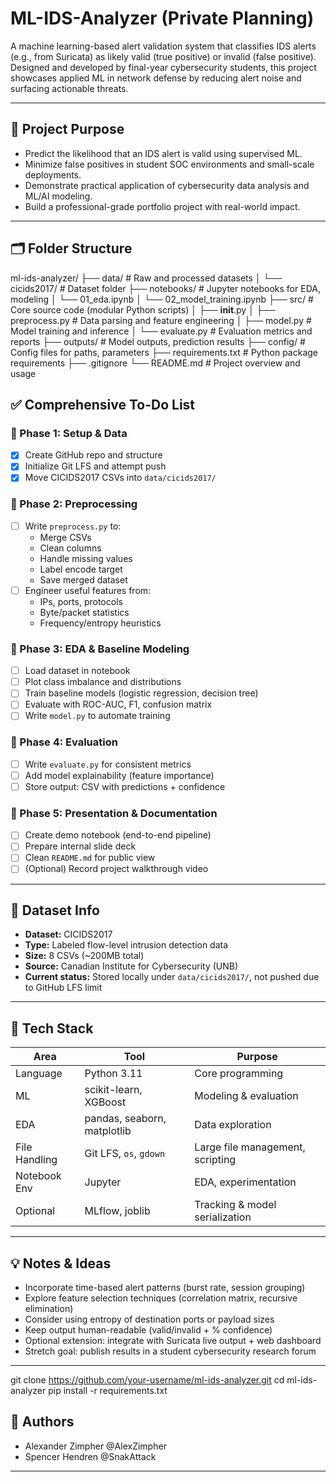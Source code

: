# ML-IDS-Analyzer (Private Planning)

A machine learning-based alert validation system that classifies IDS alerts (e.g., from Suricata) as likely valid (true positive) or invalid (false positive). Designed and developed by final-year cybersecurity students, this project showcases applied ML in network defense by reducing alert noise and surfacing actionable threats.

---

## 🧠 Project Purpose

- Predict the likelihood that an IDS alert is valid using supervised ML.
- Minimize false positives in student SOC environments and small-scale deployments.
- Demonstrate practical application of cybersecurity data analysis and ML/AI modeling.
- Build a professional-grade portfolio project with real-world impact.

---

## 🗂️ Folder Structure

ml-ids-analyzer/
├── data/                   # Raw and processed datasets
│   └── cicids2017/         # Dataset folder
├── notebooks/              # Jupyter notebooks for EDA, modeling
│   └── 01_eda.ipynb
│   └── 02_model_training.ipynb
├── src/                    # Core source code (modular Python scripts)
│   ├── __init__.py
│   ├── preprocess.py       # Data parsing and feature engineering
│   ├── model.py            # Model training and inference
│   └── evaluate.py         # Evaluation metrics and reports
├── outputs/                # Model outputs, prediction results
├── config/                 # Config files for paths, parameters
├── requirements.txt        # Python package requirements
├── .gitignore
└── README.md               # Project overview and usage

## ✅ Comprehensive To-Do List

### 🔹 Phase 1: Setup & Data
- [x] Create GitHub repo and structure
- [x] Initialize Git LFS and attempt push
- [x] Move CICIDS2017 CSVs into `data/cicids2017/`

### 🔹 Phase 2: Preprocessing
- [ ] Write `preprocess.py` to:
  - Merge CSVs
  - Clean columns
  - Handle missing values
  - Label encode target
  - Save merged dataset
- [ ] Engineer useful features from:
  - IPs, ports, protocols
  - Byte/packet statistics
  - Frequency/entropy heuristics

### 🔹 Phase 3: EDA & Baseline Modeling
- [ ] Load dataset in notebook
- [ ] Plot class imbalance and distributions
- [ ] Train baseline models (logistic regression, decision tree)
- [ ] Evaluate with ROC-AUC, F1, confusion matrix
- [ ] Write `model.py` to automate training

### 🔹 Phase 4: Evaluation
- [ ] Write `evaluate.py` for consistent metrics
- [ ] Add model explainability (feature importance)
- [ ] Store output: CSV with predictions + confidence

### 🔹 Phase 5: Presentation & Documentation
- [ ] Create demo notebook (end-to-end pipeline)
- [ ] Prepare internal slide deck
- [ ] Clean `README.md` for public view
- [ ] (Optional) Record project walkthrough video

---

## 🧪 Dataset Info

- **Dataset:** CICIDS2017
- **Type:** Labeled flow-level intrusion detection data
- **Size:** 8 CSVs (~200MB total)
- **Source:** Canadian Institute for Cybersecurity (UNB)
- **Current status:** Stored locally under `data/cicids2017/`, not pushed due to GitHub LFS limit

---

## 🧰 Tech Stack

| Area          | Tool                        | Purpose                                 |
|---------------|-----------------------------|-----------------------------------------|
| Language      | Python 3.11                 | Core programming                        |
| ML            | scikit-learn, XGBoost       | Modeling & evaluation                   |
| EDA           | pandas, seaborn, matplotlib | Data exploration                        |
| File Handling | Git LFS, `os`, `gdown`      | Large file management, scripting        |
| Notebook Env  | Jupyter                     | EDA, experimentation                    |
| Optional      | MLflow, joblib              | Tracking & model serialization          |

---

## 💡 Notes & Ideas

- Incorporate time-based alert patterns (burst rate, session grouping)
- Explore feature selection techniques (correlation matrix, recursive elimination)
- Consider using entropy of destination ports or payload sizes
- Keep output human-readable (valid/invalid + % confidence)
- Optional extension: integrate with Suricata live output + web dashboard
- Stretch goal: publish results in a student cybersecurity research forum

---

git clone https://github.com/your-username/ml-ids-analyzer.git
cd ml-ids-analyzer
pip install -r requirements.txt

## 👥 Authors
- Alexander Zimpher @AlexZimpher
- Spencer Hendren @SnakAttack

---
